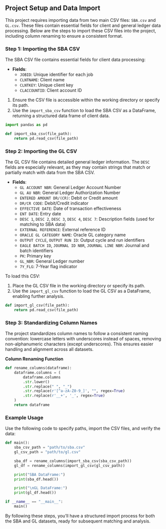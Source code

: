 ## Project Setup and Data Import

This project requires importing data from two main CSV files: `SBA.csv` and `GL.csv`. These files contain essential fields for client and general ledger data processing. Below are the steps to import these CSV files into the project, including column renaming to ensure a consistent format.

### Step 1: Importing the SBA CSV

The SBA CSV file contains essential fields for client data processing:

- **Fields**:
  - `JOBID`: Unique identifier for each job
  - `CLNTNAME`: Client name
  - `CLNTKEY`: Unique client key
  - `CLACCOUNTID`: Client account ID

1. Ensure the CSV file is accessible within the working directory or specify its path.
2. Use the `import_sba_csv` function to load the SBA CSV as a DataFrame, returning a structured data frame of client data.

```python
import pandas as pd

def import_sba_csv(file_path):
    return pd.read_csv(file_path)
```

### Step 2: Importing the GL CSV

The GL CSV file contains detailed general ledger information. The `DESC` fields are especially relevant, as they may contain strings that match or partially match with data from the SBA CSV.

- **Fields**:
  - `GL ACCOUNT NBR`: General Ledger Account Number
  - `GL AU NBR`: General Ledger Authorization Number
  - `ENTERED AMOUNT DR/(CR)`: Debit or Credit amount
  - `DR/CR CODE`: Debit/Credit indicator
  - `EFFECTIVE DATE`: Date of transaction effectiveness
  - `ENT DATE`: Entry date
  - `DESC 1`, `DESC 2`, `DESC 3`, `DESC 4`, `DESC 7`: Description fields (used for matching to SBA data)
  - `EXTERNAL REFERENCE`: External reference ID
  - `ORACLE GL CATEGORY NAME`: Oracle GL category name
  - `OUTPUT CYCLE`, `OUTPUT RUN ID`: Output cycle and run identifiers
  - `EAGLE BATCH ID`, `JOURNAL ID NBR`, `JOURNAL LINE NBR`: Journal and batch identifiers
  - `PK`: Primary key
  - `GL_NBR`: General Ledger number
  - `7Y_FLG`: 7-Year flag indicator

To load this CSV:

1. Place the GL CSV file in the working directory or specify its path.
2. Use the `import_gl_csv` function to load the GL CSV as a DataFrame, enabling further analysis.

```python
def import_gl_csv(file_path):
    return pd.read_csv(file_path)
```

### Step 3: Standardizing Column Names

The project standardizes column names to follow a consistent naming convention: lowercase letters with underscores instead of spaces, removing non-alphanumeric characters (except underscores). This ensures easier handling and alignment across all datasets.

**Column Renaming Function**

```python
def rename_columns(dataframe):
    dataframe.columns = (
        dataframe.columns
        .str.lower()
        .str.replace(" ", "_")
        .str.replace(r'[^a-zA-Z0-9_]', "", regex=True)
        .str.replace(r'__+', '_', regex=True)
    )
    return dataframe
```

### Example Usage

Use the following code to specify paths, import the CSV files, and verify the data:

```python
def main():
    sba_csv_path = "path/to/sba.csv"
    gl_csv_path = "path/to/gl.csv"

    sba_df = rename_columns(import_sba_csv(sba_csv_path))
    gl_df = rename_columns(import_gl_csv(gl_csv_path))

    print("SBA DataFrame:")
    print(sba_df.head())

    print("\nGL DataFrame:")
    print(gl_df.head())

if __name__ == "__main__":
    main()
```

By following these steps, you’ll have a structured import process for both the SBA and GL datasets, ready for subsequent matching and analysis.
